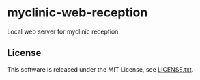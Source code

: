 # myclinic-web-reception

Local web server for myclinic reception.

## License
This software is released under the MIT License, see [LICENSE.txt](LICENSE.txt).
